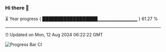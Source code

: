 ### Hi there 👋

⏳ Year progress { ██████████████████▁▁▁▁▁▁▁▁▁▁▁▁ } 61.27 %

---

⏰ Updated on Mon, 12 Aug 2024 06:22:22 GMT

![Progress Bar CI](https://github.com/liununu/liununu/workflows/Progress%20Bar%20CI/badge.svg)
